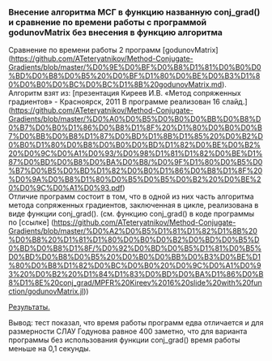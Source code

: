 ### Внесение алгоритма МСГ в функцию названную conj_grad() и сравнение по времени работы с программой godunovMatrix без внесения в функцию алгоритма

Cравнение по времени работы 2 программ [godunovMatrix]
(https://github.com/ATeteryatnikov/Method-Conjugate-Gradients/blob/master/%D0%9E%D0%BF%D0%B8%D1%81%D0%B0%D0%BD%D0%B8%D0%B5%20%D0%BF%D1%80%D0%BE%D0%B3%D1%80%D0%B0%D0%BC%D0%BC%D1%8B%20godunovMatrix.md).    
Алгоритм взят из: [презентация Киреев И.В. «Метод сопряженных градиентов» - Красноярск, 2011
В программе реализован 16 слайд.]
(https://github.com/ATeteryatnikov/Method-Conjugate-Gradients/blob/master/%D0%A0%D0%B5%D0%B0%D0%BB%D0%B8%D0%B7%D0%B0%D1%86%D0%B8%D1%8F%20%D1%80%D0%B0%D0%B7%D0%BB%D0%B8%D1%87%D0%BD%D1%8B%D1%85%20%D0%B2%D0%B0%D1%80%D0%B8%D0%B0%D0%BD%D1%82%D0%BE%D0%B2%20%D0%9C%D0%A1%D0%93/%D0%98%D1%81%D1%82%D0%BE%D1%87%D0%BD%D0%B8%D0%BA%D0%B8/%D0%9F%D1%80%D0%B5%D0%B7%D0%B5%D0%BD%D1%82%D0%B0%D1%86%D0%B8%D1%8F%20%D0%9A%D0%B8%D1%80%D0%B5%D0%B5%D0%B2%20%D0%BE%20%D0%9C%D0%A1%D0%93.pdf)  
Отличие программ состоит в том, что в одной из них часть алгоритма метода сопряженных градиентов, заключенная в цикле, реализована в виде функции conj_grad(). (см. функцию conj_grad() в коде программы по [ссылке]
(https://github.com/ATeteryatnikov/Method-Conjugate-Gradients/blob/master/%D0%A2%D0%B5%D1%81%D1%82%D1%8B%20%D0%B8%20%D1%81%D1%80%D0%B0%D0%B2%D0%BD%D0%B5%D0%BD%D0%B8%D1%8F/%D0%92%D0%BD%D0%B5%D1%81%D0%B5%D0%BD%D0%B8%D0%B5%20%D0%B0%D0%BB%D0%B3%D0%BE%D1%80%D0%B8%D1%82%D0%BC%D0%B0%20%D0%9C%D0%A1%D0%93%20%D0%B2%20%D1%84%D1%83%D0%BD%D0%BA%D1%86%D0%B8%D1%8E%20conj_grad/MPFR%20Kireev%2016%20slide%20with%20function/godunovMatrix.jl))

[Результаты.](https://github.com/ATeteryatnikov/Method-Conjugate-Gradients/blob/master/%D0%A2%D0%B5%D1%81%D1%82%D1%8B%20%D0%B8%20%D1%81%D1%80%D0%B0%D0%B2%D0%BD%D0%B5%D0%BD%D0%B8%D1%8F/%D0%92%D0%BD%D0%B5%D1%81%D0%B5%D0%BD%D0%B8%D0%B5%20%D0%B0%D0%BB%D0%B3%D0%BE%D1%80%D0%B8%D1%82%D0%BC%D0%B0%20%D0%9C%D0%A1%D0%93%20%D0%B2%20%D1%84%D1%83%D0%BD%D0%BA%D1%86%D0%B8%D1%8E%20conj_grad/%D0%A0%D0%B5%D0%B7%D1%83%D0%BB%D1%8C%D1%82%D0%B0%D1%82%D1%8B.md)

Вывод: тест показал, что время работы программ едва отличается и для размерности СЛАУ Годунова равное 400 заметно, что для варианта программы без использования функции conj_grad() время работы меньше на 0,1 секунды.  
